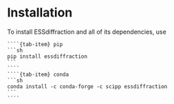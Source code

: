 # Installation

To install ESSdiffraction and all of its dependencies, use

`````{tab-set}
````{tab-item} pip
```sh
pip install essdiffraction
```
````
````{tab-item} conda
```sh
conda install -c conda-forge -c scipp essdiffraction
```
````
`````
